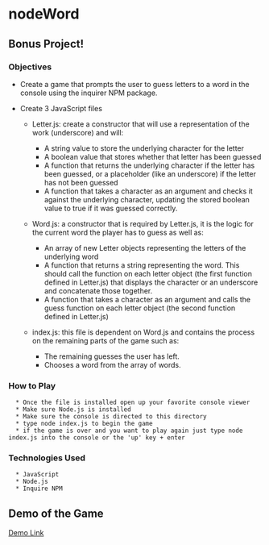 # nodeWord

## Bonus Project!

### Objectives

* Create a game that prompts the user to guess letters to a word in the console using the inquirer NPM package.

* Create 3 JavaScript files
     * Letter.js: create a constructor that will use a representation of the work (underscore) and will:
          * A string value to store the underlying character for the letter
          * A boolean value that stores whether that letter has been guessed
          * A function that returns the underlying character if the letter has been guessed, or a placeholder (like an underscore) if the              letter has not been guessed
          * A function that takes a character as an argument and checks it against the underlying character, updating the stored boolean               value to true if it was guessed correctly.
     
    * Word.js: a constructor that is required by Letter.js, it is the logic for the current word the player has to guess as well as:
         * An array of new Letter objects representing the letters of the underlying word
         * A function that returns a string representing the word. This should call the function on each letter object (the first function            defined in Letter.js) that displays the character or an underscore and concatenate those together.
         * A function that takes a character as an argument and calls the guess function on each letter object (the second function defined            in Letter.js)
         
    * index.js: this file is dependent on Word.js and contains the process on the remaining parts of the game such as: 
         * The remaining guesses the user has left.
         * Chooses a word from the array of words.
         
 ### How to Play
      
      * Once the file is installed open up your favorite console viewer
      * Make sure Node.js is installed
      * Make sure the console is directed to this directory
      * type node index.js to begin the game
      * if the game is over and you want to play again just type node index.js into the console or the 'up' key + enter
         
 ### Technologies Used
 
      * JavaScript
      * Node.js
      * Inquire NPM

## Demo of the Game
 
 [Demo Link](https://drive.google.com/file/d/1F5WLbxDGyQbfqYm8jLFvWY3uScbdaCLg/view)
